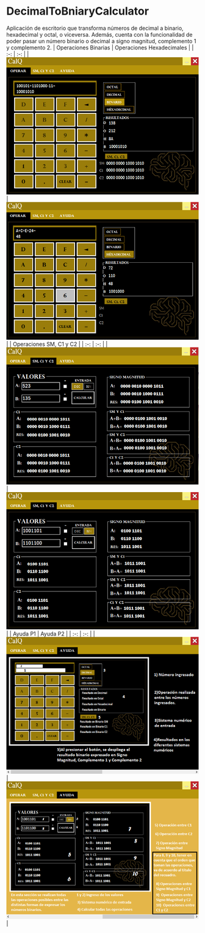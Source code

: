 # DecimalToBniaryCalculator
Aplicación de escritorio que transforma números de decimal a binario, hexadecimal y octal, o viceversa. Además, cuenta con la funcionalidad de poder pasar un número binario o decimal a  signo magnitud, complemento 1 y complemento 2.
| Operaciones Binarias | Operaciones Hexadecimales |
| :-:   | :-: | 
| ![Operaciones Binarias](https://github.com/NRamosD/DecimalToBinaryCalculator/blob/master/ScreenShots/1.1.PNG "Operaciones Binarias") | ![Operaciones Hexadecimales](https://github.com/NRamosD/DecimalToBinaryCalculator/blob/master/ScreenShots/1.2.PNG "Operaciones Hexadecimales") |
| Operaciones SM, C1 y C2 |
| :-:   | :-: | 
| ![Operaciones SM, C1 y C2](https://github.com/NRamosD/DecimalToBinaryCalculator/blob/master/ScreenShots/3.PNG "Operaciones SM, C1 y C2") | ![Operaciones SM, C1 y C2](https://github.com/NRamosD/DecimalToBinaryCalculator/blob/master/ScreenShots/4.PNG "Operaciones SM, C1 y C2") |
| Ayuda P1 | Ayuda P2 |
| :-:   | :-: | 
| ![Galería](https://github.com/NRamosD/DecimalToBinaryCalculator/blob/master/ScreenShots/5.PNG "Ayuda P1") | ![Ayuda](https://github.com/NRamosD/DecimalToBinaryCalculator/blob/master/ScreenShots/6.PNG "Ayuda P2") |
